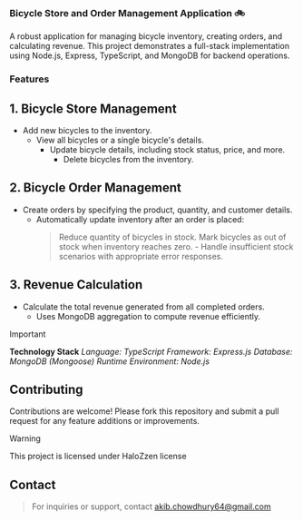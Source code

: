 ### Bicycle Store and Order Management Application 🚲

A robust application for managing bicycle inventory, creating orders, and calculating revenue. This project demonstrates a full-stack implementation using Node.js, Express, TypeScript, and MongoDB for backend operations.

### **Features**

## 1. Bicycle Store Management
  - Add new bicycles to the inventory.
    - View all bicycles or a single bicycle's details.
        - Update bicycle details, including stock status, price, and more.
            - Delete bicycles from the inventory.

## 2. Bicycle Order Management
  - Create orders by specifying the product, quantity, and customer details.
    - Automatically update inventory after an order is placed:
      > Reduce quantity of bicycles in stock.
        > Mark bicycles as out of stock when inventory reaches zero.
          - Handle insufficient stock scenarios with appropriate error responses.

## 3. Revenue Calculation
  - Calculate the total revenue generated from all completed orders.
    - Uses MongoDB aggregation to compute revenue efficiently.

> [!IMPORTANT]
> **Technology Stack**
> _Language: TypeScript_
> _Framework: Express.js_
> _Database: MongoDB (Mongoose)_
> _Runtime Environment: Node.js_


## **Contributing**
Contributions are welcome! Please fork this repository and submit a pull request for any feature additions or improvements.

> [!WARNING]
> This project is licensed under HaloZzen license

## **Contact**
> For inquiries or support, contact akib.chowdhury64@gmail.com
